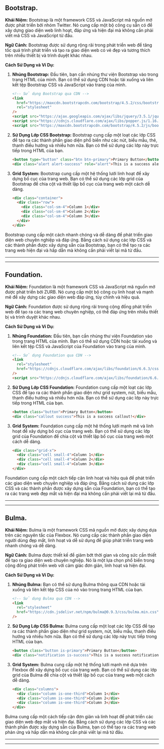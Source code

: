 ## Bootstrap.

**Khái Niệm:**
Bootstrap là một framework CSS và JavaScript mã nguồn mở được phát triển bởi nhóm Twitter. Nó cung cấp một bộ công cụ sẵn có để xây dựng giao diện web linh hoạt, đáp ứng và hiện đại mà không cần phải viết mã CSS và JavaScript từ đầu.

**Ngữ Cảnh:**
Bootstrap được sử dụng rộng rãi trong phát triển web để tăng tốc quá trình phát triển và tạo ra giao diện web có vẻ đẹp và tương thích trên nhiều thiết bị và trình duyệt khác nhau.

**Cách Sử Dụng và Ví Dụ:**

1. **Nhúng Bootstrap:**
   Đầu tiên, bạn cần nhúng thư viện Bootstrap vào trong trang HTML của mình. Bạn có thể sử dụng CDN hoặc tải xuống và liên kết tệp Bootstrap CSS và JavaScript vào trang của mình.

   ```html
   <!-- Sử dụng Bootstrap qua CDN -->
   <link
     href="https://maxcdn.bootstrapcdn.com/bootstrap/4.5.2/css/bootstrap.min.css"
     rel="stylesheet"
   />
   <script src="https://ajax.googleapis.com/ajax/libs/jquery/3.5.1/jquery.min.js"></script>
   <script src="https://cdnjs.cloudflare.com/ajax/libs/popper.js/1.16.0/umd/popper.min.js"></script>
   <script src="https://maxcdn.bootstrapcdn.com/bootstrap/4.5.2/js/bootstrap.min.js"></script>
   ```

2. **Sử Dụng Lớp CSS Bootstrap:**
   Bootstrap cung cấp một loạt các lớp CSS để tạo ra các thành phần giao diện phổ biến như các nút, biểu mẫu, thẻ, thanh điều hướng và nhiều hơn nữa. Bạn có thể sử dụng các lớp này trực tiếp trong HTML của bạn.

   ```html
   <button type="button" class="btn btn-primary">Primary Button</button>
   <div class="alert alert-success" role="alert">This is a success alert!</div>
   ```

3. **Grid System:**
   Bootstrap cung cấp một hệ thống lưới linh hoạt để xây dựng bố cục của trang web. Bạn có thể sử dụng các lớp grid của Bootstrap để chia cột và thiết lập bố cục của trang web một cách dễ dàng.

   ```html
   <div class="container">
     <div class="row">
       <div class="col-sm-4">Column 1</div>
       <div class="col-sm-4">Column 2</div>
       <div class="col-sm-4">Column 3</div>
     </div>
   </div>
   ```

Bootstrap cung cấp một cách nhanh chóng và dễ dàng để phát triển giao diện web chuyên nghiệp và đáp ứng. Bằng cách sử dụng các lớp CSS và các thành phần được xây dựng sẵn của Bootstrap, bạn có thể tạo ra các trang web hiện đại và hấp dẫn mà không cần phải viết lại mã từ đầu.

---

---

## Foundation.

**Khái Niệm:**
Foundation là một framework CSS và JavaScript mã nguồn mở được phát triển bởi ZURB. Nó cung cấp một bộ công cụ linh hoạt và mạnh mẽ để xây dựng các giao diện web đáp ứng, tùy chỉnh và hiệu quả.

**Ngữ Cảnh:**
Foundation được sử dụng rộng rãi trong cộng đồng phát triển web để tạo ra các trang web chuyên nghiệp, có thể đáp ứng trên nhiều thiết bị và trình duyệt khác nhau.

**Cách Sử Dụng và Ví Dụ:**

1. **Nhúng Foundation:**
   Đầu tiên, bạn cần nhúng thư viện Foundation vào trong trang HTML của mình. Bạn có thể sử dụng CDN hoặc tải xuống và liên kết tệp CSS và JavaScript của Foundation vào trang của mình.

   ```html
   <!-- Sử dụng Foundation qua CDN -->
   <link
     rel="stylesheet"
     href="https://cdnjs.cloudflare.com/ajax/libs/foundation/6.6.3/css/foundation.min.css"
   />
   <script src="https://cdnjs.cloudflare.com/ajax/libs/foundation/6.6.3/js/foundation.min.js"></script>
   ```

2. **Sử Dụng Lớp CSS Foundation:**
   Foundation cung cấp một loạt các lớp CSS để tạo ra các thành phần giao diện như grid system, nút, biểu mẫu, thanh điều hướng và nhiều hơn nữa. Bạn có thể sử dụng các lớp này trực tiếp trong HTML của bạn.

   ```html
   <button class="button">Primary Button</button>
   <div class="callout success">This is a success callout!</div>
   ```

3. **Grid System:**
   Foundation cung cấp một hệ thống lưới mạnh mẽ và linh hoạt để xây dựng bố cục của trang web. Bạn có thể sử dụng các lớp grid của Foundation để chia cột và thiết lập bố cục của trang web một cách dễ dàng.

   ```html
   <div class="grid-x">
     <div class="cell small-4">Column 1</div>
     <div class="cell small-4">Column 2</div>
     <div class="cell small-4">Column 3</div>
   </div>
   ```

Foundation cung cấp một cách tiếp cận linh hoạt và hiệu quả để phát triển các giao diện web chuyên nghiệp và đáp ứng. Bằng cách sử dụng các lớp CSS và các thành phần được xây dựng sẵn của Foundation, bạn có thể tạo ra các trang web đẹp mắt và hiện đại mà không cần phải viết lại mã từ đầu.

---

---

## Bulma.

**Khái Niệm:**
Bulma là một framework CSS mã nguồn mở được xây dựng dựa trên các nguyên tắc của Flexbox. Nó cung cấp các thành phần giao diện người dùng đẹp mắt, linh hoạt và dễ sử dụng để giúp phát triển trang web nhanh chóng và dễ dàng.

**Ngữ Cảnh:**
Bulma được thiết kế để giảm bớt thời gian và công sức cần thiết để tạo ra giao diện web chuyên nghiệp. Nó là một lựa chọn phổ biến trong cộng đồng phát triển web với cảm giác đơn giản, linh hoạt và hiện đại.

**Cách Sử Dụng và Ví Dụ:**

1. **Nhúng Bulma:**
   Bạn có thể sử dụng Bulma thông qua CDN hoặc tải xuống và liên kết tệp CSS của nó vào trong trang HTML của bạn.

   ```html
   <!-- Sử dụng Bulma qua CDN -->
   <link
     rel="stylesheet"
     href="https://cdn.jsdelivr.net/npm/bulma@0.9.3/css/bulma.min.css"
   />
   ```

2. **Sử Dụng Lớp CSS Bulma:**
   Bulma cung cấp một loạt các lớp CSS để tạo ra các thành phần giao diện như grid system, nút, biểu mẫu, thanh điều hướng và nhiều hơn nữa. Bạn có thể sử dụng các lớp này trực tiếp trong HTML của bạn.

   ```html
   <button class="button is-primary">Primary Button</button>
   <div class="notification is-success">This is a success notification!</div>
   ```

3. **Grid System:**
   Bulma cung cấp một hệ thống lưới mạnh mẽ dựa trên Flexbox để xây dựng bố cục của trang web. Bạn có thể sử dụng các lớp grid của Bulma để chia cột và thiết lập bố cục của trang web một cách dễ dàng.

   ```html
   <div class="columns">
     <div class="column is-one-third">Column 1</div>
     <div class="column is-one-third">Column 2</div>
     <div class="column is-one-third">Column 3</div>
   </div>
   ```

Bulma cung cấp một cách tiếp cận đơn giản và linh hoạt để phát triển các giao diện web đẹp mắt và hiện đại. Bằng cách sử dụng các lớp CSS và các thành phần được xây dựng sẵn của Bulma, bạn có thể tạo ra các trang web phản ứng và hấp dẫn mà không cần phải viết lại mã từ đầu.

---

---
